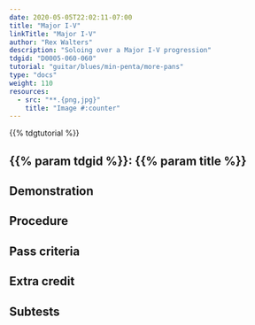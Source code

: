 ```yaml
---
date: 2020-05-05T22:02:11-07:00
title: "Major I-V"
linkTitle: "Major I-V"
author: "Rex Walters"
description: "Soloing over a Major I-V progression"
tdgid: "D0005-060-060"
tutorial: "guitar/blues/min-penta/more-pans"
type: "docs"
weight: 110
resources:
  - src: "**.{png,jpg}"
    title: "Image #:counter"
---
```


{{% tdgtutorial %}}

## {{% param tdgid %}}: {{% param title %}}

## Demonstration

## Procedure

## Pass criteria

## Extra credit

## Subtests
